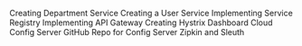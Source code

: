 Creating Department Service
Creating a User Service
Implementing Service Registry
Implementing API Gateway
Creating Hystrix Dashboard
Cloud Config Server
GitHub Repo for Config Server
Zipkin and Sleuth